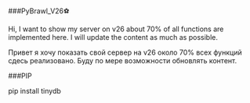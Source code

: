 ###PyBrawl_V26⚽

Hi, I want to show my server on v26 about 70% of all functions are implemented here. I will update the content as much as possible.


Привет я хочу показать свой сервер на v26 около 70% всех функций сдесь реализовано. Буду по мере возможности обновлять контент.

###PIP

pip install tinydb
